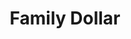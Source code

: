 ---
title: "Family Dollar"
url: /jacksonville/family-dollar-alexander-boulevard/
shop: Kramladen
---